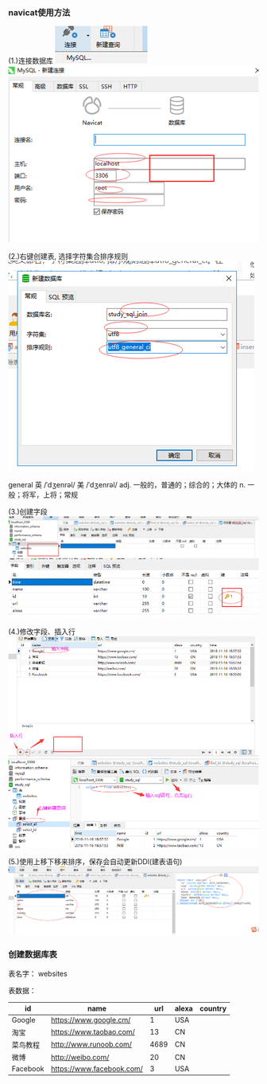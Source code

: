 ### navicat使用方法

(1.)连接数据库
<img src='./img/navicat_new.png' />
<img src='./img/navicat_new_set.png' />

(2.)右键创建表, 选择字符集合排序规则
<img src='./img/create_table.png' />

general 英 /ˈdʒenrəl/  美 /ˈdʒenrəl/ adj. 一般的，普通的；综合的；大体的
n. 一般；将军，上将；常规

(3.)创建字段
<img src='./img/navicat_new_table.png' />
<img src='./img/navicat_new_table_textArea.png' />

(4.)修改字段、插入行
<img src='./img/navicat_new_table_edit.png' />
<img src='./img/navicat_new_table_select.png' />

(5.)使用上移下移来排序，保存会自动更新DDl(建表语句)
<img src='./img/create_DDL.png' />

### 创建数据库表

表名字： websites

表数据： 

| id | name | url | alexa | country |
| --- | --- | --- | --- | --- |
| Google | https://www.google.cm/  | 1 | USA |
| 淘宝 | https://www.taobao.com/  | 13  | CN |
| 菜鸟教程 | http://www.runoob.com/  | 4689 | CN |
| 微博  | http://weibo.com/   | 20 | CN |
| Facebook | https://www.facebook.com/  | 3 | USA |